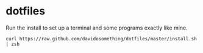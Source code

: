 dotfiles
========

Run the install to set up a terminal and some programs exactly like mine.

```
curl https://raw.github.com/davidosomething/dotfiles/master/install.sh | zsh
```

